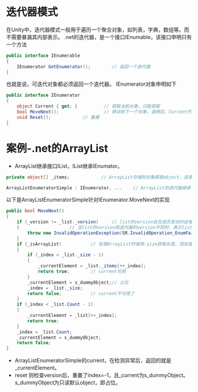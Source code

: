 # 迭代器模式
在Unity中，迭代器模式一般用于遍历一个聚合对象，如列表，字典，数组等。而不需要暴漏其内部表示。
.net的迭代器，是一个接口IEnumable，该接口申明只有一个方法
```cs
public interface IEnumerable
{
	IEnumerator GetEnumerator();      	// 返回一个迭代器
}
```
也就是说，可迭代对象都必须返回一个迭代器。
IEnumerator对象申明如下
```cs
public interface IEnumerator
{
	object Current { get; }          // 获取当前对象，只能获取
	bool MoveNext();                 // 移动到下一个对象，调用后，Current代表下一个对象（自己实现）。如果没有下一个元素了，返回false
	void Reset();			 // 重置
}
```
# 案例-.net的ArrayList
* ArrayList继承接口IList，IList继承IEnumator。
```cs
private object[] _items;			// ArrayList存储的对象都是object，这意味着值类型需要装箱拆箱
```
```cs
ArrayListEnumeratorSimple : IEnumerator, ...	// ArrayList的迭代器继承了IEnumerator和其他接口（）
```
以下是ArrayListEnumeratorSimple针对IEnumerator.MoveNext的实现
```cs
public bool MoveNext()
{
	if (_version != _list._version)		// list的version会在成员变动时自增，而迭代器的version为readonly，构造时就确定了。
	{					// 当list的version和迭代器的version不同时，表示list成员增删了，此时迭代器继续迭代结果无法预知
		throw new InvalidOperationException(SR.InvalidOperation_EnumFailedVersion);
	}
	if (_isArrayList)			// 处理ArrayList时使用.size获取长度，而处理其他类型时可能重写count，所以用count来获取长度。
	{
		if (_index < _list._size - 1)
		{
			_currentElement = _list._items[++_index];
			return true;		// current可用
		}
		_currentElement = s_dummyObject;// 占位
		_index = _list._size;
		return false;			// current不可用了
	}
	if (_index < _list.Count - 1)
	{
		_currentElement = _list[++_index];
		return true;
	}
	_index = _list.Count;
	_currentElement = s_dummyObject;
	return false;
}
```
* ArrayListEnumeratorSimple的current，在检测异常后，返回的就是_currentElement。
* reset 则检查version后，重置了index=-1，且_current为s_dummyObject。s_dummyObject为只读默认object，即占位。
